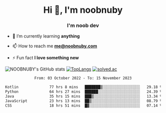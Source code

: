 <h1 align="center">Hi 👋, I'm noobnuby</h1>
<h3 align="center">I'm noob dev</h3>

- 🌱 I’m currently learning **anything**

- 📫 How to reach me **me@noobnuby.com**

- ⚡ Fun fact **I love something new**

</div>

![NOOBNUBY's GitHub stats](https://github-readme-stats.vercel.app/api?username=NOOBNUBY&show_icons=true&theme=dark)
[![TopLangs](https://github-readme-stats.vercel.app/api/top-langs/?username=NOOBNUBY&layout=compact&theme=dark)](https://github.com/anuraghazra/github-readme-stats)
[![solved.ac](https://solvedac-cards-starcea.paring.moe/profile/noobnuby)](https://solved.ac/profile/noobnuby)

<div align="center">

<!--START_SECTION:waka-->

```txt
From: 03 October 2022 - To: 15 November 2023

Kotlin              77 hrs 8 mins   ███████▒░░░░░░░░░░░░░░░░░   29.18 %
Python              64 hrs 27 mins  ██████░░░░░░░░░░░░░░░░░░░   24.39 %
Java                35 hrs 15 mins  ███▒░░░░░░░░░░░░░░░░░░░░░   13.34 %
JavaScript          23 hrs 13 mins  ██▒░░░░░░░░░░░░░░░░░░░░░░   08.79 %
CSS                 18 hrs 51 mins  █▓░░░░░░░░░░░░░░░░░░░░░░░   07.14 %
```

<!--END_SECTION:waka-->